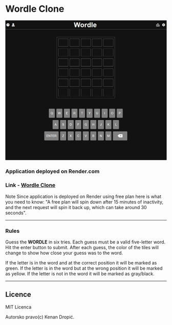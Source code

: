# Wordle Clone

![Markdown Logo](uploads/wordle-clone.jpg)

### Application deployed on Render.com

### Link - [Wordle Clone](https://wordle-f32h.onrender.com/)

Note
Since application is deployed on Render using free plan here is what you need to know: "A free plan will spin down after 15 minutes of inactivity, and the next request will spin it back up, which can take around 30 seconds".

---

### Rules

Guess the <strong>WORDLE</strong> in six tries.
</span>
<span>
Each guess must be a valid five-letter word. Hit the enter button to
submit.
</span>
<span>
After each guess, the color of the tiles will change to show how close
your guess was to the word.
</span>

If the letter is in the word and at the correct position it will be marked as green.
If the letter is in the word but at the wrong position it will be marked as yellow.
If the letter is not in the word it will be marked as gray/black.

---

## Licence

MIT Licenca

Autorsko pravo(c) Kenan Dropić.
